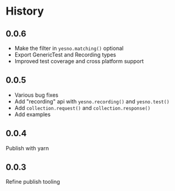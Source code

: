 History
=======

## 0.0.6

- Make the filter in `yesno.matching()` optional
- Export GenericTest and Recording types
- Improved test coverage and cross platform support

## 0.0.5

- Various bug fixes
- Add "recording" api with `yesno.recording()` and `yesno.test()`
- Add `collection.request()` and `collection.response()`
- Add examples

## 0.0.4

Publish with yarn

## 0.0.3

Refine  publish tooling

[@ianwsperber]: https://github.com/ianwsperber
[@ryan-roemer]: https://github.com/ryan-roemer
